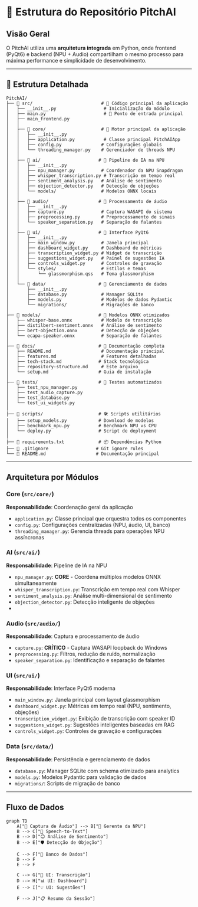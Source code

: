 # 📁 Estrutura do Repositório PitchAI

##  Visão Geral

O PitchAI utiliza uma **arquitetura integrada** em Python, onde frontend (PyQt6) e backend (NPU + Audio) compartilham o mesmo processo para máxima performance e simplicidade de desenvolvimento.

---

## 📂 Estrutura Detalhada

```
PitchAI/
├── 📁 src/                          # 🎯 Código principal da aplicação
│   ├── __init__.py                  # Inicialização do módulo
│   ├── main.py                      # 🚀 Ponto de entrada principal
│   ├── main_frontend.py
│   │
│   ├── 📁 core/                     # 🧠 Motor principal da aplicação
│   │   ├── __init__.py
│   │   ├── application.py           # Classe principal PitchAIApp
│   │   ├── config.py               # Configurações globais
│   │   └── threading_manager.py    # Gerenciador de threads NPU
│   │
│   ├── 📁 ai/                      # 🤖 Pipeline de IA na NPU
│   │   ├── __init__.py
│   │   ├── npu_manager.py          # Coordenador da NPU Snapdragon
│   │   ├── whisper_transcription.py # Transcrição em tempo real
│   │   ├── sentiment_analysis.py   # Análise de sentimento
│   │   ├── objection_detector.py   # Detecção de objeções
│   │   └── models/                 # Modelos ONNX locais
│   │
│   ├── 📁 audio/                   # 🎤 Processamento de áudio
│   │   ├── __init__.py
│   │   ├── capture.py              # Captura WASAPI do sistema
│   │   ├── preprocessing.py        # Preprocessamento de sinais
│   │   └── speaker_separation.py   # Separação de falantes
│   │
│   ├── 📁 ui/                      # 🎨 Interface PyQt6
│   │   ├── __init__.py
│   │   ├── main_window.py          # Janela principal
│   │   ├── dashboard_widget.py     # Dashboard de métricas
│   │   ├── transcription_widget.py # Widget de transcrição
│   │   ├── suggestions_widget.py   # Painel de sugestões IA
│   │   ├── controls_widget.py      # Controles de gravação
│   │   └── styles/                 # Estilos e temas
│   │       └── glassmorphism.qss   # Tema glassmorphism
│   │
│   └── 📁 data/                    # 💾 Gerenciamento de dados
│       ├── __init__.py
│       ├── database.py             # Manager SQLite
│       ├── models.py               # Modelos de dados Pydantic
│       └── migrations/             # Migrações de banco
│
├── 📁 models/                      # 🧠 Modelos ONNX otimizados
│   ├── whisper-base.onnx           # Modelo de transcrição
│   ├── distilbert-sentiment.onnx   # Análise de sentimento
│   ├── bert-objection.onnx         # Detecção de objeções
│   └── ecapa-speaker.onnx          # Separação de falantes
│
├── 📁 docs/                        # 📖 Documentação completa
│   ├── README.md                   # Documentação principal
│   ├── features.md                 # Features detalhadas
│   ├── tech-stack.md              # Stack tecnológica
│   ├── repository-structure.md     # Este arquivo
│   └── setup.md                   # Guia de instalação
│
├── 📁 tests/                       # 🧪 Testes automatizados
│   ├── test_npu_manager.py
│   ├── test_audio_capture.py
│   ├── test_database.py
│   └── test_ui_widgets.py
│
├── 📁 scripts/                     # 🛠️ Scripts utilitários
│   ├── setup_models.py            # Download de modelos
│   ├── benchmark_npu.py           # Benchmark NPU vs CPU
│   └── deploy.py                  # Script de deployment
│
├── 📄 requirements.txt             # 📦 Dependências Python
├── 📄 .gitignore                  # Git ignore rules
└── 📄 README.md                   # Documentação principal
```

---

##  Arquitetura por Módulos

###  Core (`src/core/`)
**Responsabilidade**: Coordenação geral da aplicação
- `application.py`: Classe principal que orquestra todos os componentes
- `config.py`: Configurações centralizadas (NPU, áudio, UI, banco)
- `threading_manager.py`: Gerencia threads para operações NPU assíncronas

###  AI (`src/ai/`)
**Responsabilidade**: Pipeline de IA na NPU
- `npu_manager.py`: **CORE** - Coordena múltiplos modelos ONNX simultaneamente
- `whisper_transcription.py`: Transcrição em tempo real com Whisper
- `sentiment_analysis.py`: Análise multi-dimensional de sentimento
- `objection_detector.py`: Detecção inteligente de objeções
- 
###  Audio (`src/audio/`)
**Responsabilidade**: Captura e processamento de áudio
- `capture.py`: **CRÍTICO** - Captura WASAPI loopback do Windows
- `preprocessing.py`: Filtros, redução de ruído, normalização
- `speaker_separation.py`: Identificação e separação de falantes

###  UI (`src/ui/`)
**Responsabilidade**: Interface PyQt6 moderna
- `main_window.py`: Janela principal com layout glassmorphism
- `dashboard_widget.py`: Métricas em tempo real (NPU, sentimento, objeções)
- `transcription_widget.py`: Exibição de transcrição com speaker ID
- `suggestions_widget.py`: Sugestões inteligentes baseadas em RAG
- `controls_widget.py`: Controles de gravação e configurações

###  Data (`src/data/`)
**Responsabilidade**: Persistência e gerenciamento de dados
- `database.py`: Manager SQLite com schema otimizado para analytics
- `models.py`: Modelos Pydantic para validação de dados
- `migrations/`: Scripts de migração de banco

---

##  Fluxo de Dados

```mermaid
graph TD
    A["🎤 Captura de Áudio"] --> B["🧠 Gerente da NPU"]
    B --> C["📝 Speech-to-Text"]
    B --> D["😊 Análise de Sentimento"]
    B --> E["🛡️ Detecção de Objeção"]
    
    C --> F["💾 Banco de Dados"]
    D --> F
    E --> F
    
    C --> G["🎨 UI: Transcrição"]
    D --> H["📊 UI: Dashboard"]
    E --> I["💡 UI: Sugestões"]
    
    F --> J["📋 Resumo da Sessão"]
```
